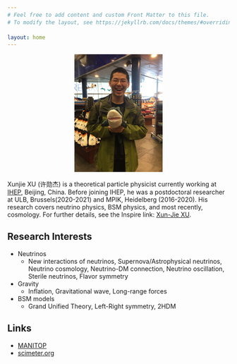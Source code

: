 ```yaml
---
# Feel free to add content and custom Front Matter to this file.
# To modify the layout, see https://jekyllrb.com/docs/themes/#overriding-theme-defaults

layout: home
---
```


<p align="center">
  <img src="/image/xunjie_2.jpg" alt="drawing" width="200">
</p>


Xunjie XU (许勋杰) is a theoretical particle physicist currently working at [IHEP](http://english.ihep.cas.cn/), Beijing, China. Before joining IHEP, he was a postdoctoral researcher at ULB, Brussels(2020-2021) and MPIK, Heidelberg  (2016-2020). His research covers neutrino physics, BSM physics, and most recently, cosmology. For further details, see the Inspire link: [Xun-Jie XU](http://inspirehep.net/author/profile/Xun.Jie.Xu.1).

## Research Interests
 - Neutrinos
	- New interactions of neutrinos, Supernova/Astrophysical neutrinos, Neutrino
cosmology, Neutrino-DM connection, Neutrino oscillation, Sterile neutrinos,
Flavor symmetry
 - Gravity 
	- Inflation, Gravitational wave, Long-range forces
 - BSM models
	- Grand Unified Theory, Left-Right symmetry, 2HDM

## Links

 - [MANITOP](https://www.mpi-hd.mpg.de/manitop/)
 - [scimeter.org](https://scimeter.org/clouds/author/?authors=0000-0003-3181-1386&author_disambiguate=Xun-Jie+Xu)
